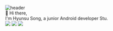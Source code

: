 ![header](https://capsule-render.vercel.app/api?type=slice&color=gradient&text=%20HyunsuSong%20%20&height=200&fontSize=100)
</br>
👋 Hi there,
</br>
I'm Hyunsu Song, a junior Android developer Stu.
</br>
<img src="https://img.shields.io/badge/Java-3766AB?style=flat-square&logo=Java&logoColor=white"/></a>
<img src="https://img.shields.io/badge/Kotlin-3766AB?style=flat-square&logo=Python&logoColor=white"/></a>
<a href="https://velog.io/@colorful-stars" target="_blank"><img src="https://img.shields.io/badge/Velog-20c997?style=flat-square&logo=Vimeo&logoColor=white"/></a>
